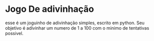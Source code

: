 # Jogo De adivinhação

esse é um joguinho de adivinhação simples, escrito em python. Seu objetivo é adivinhar um numero de 1 a 100 com o minimo de tentativas possivel. 

                        